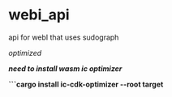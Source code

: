 # webi_api
api for webI that uses sudograph


*optimized*

***need to install wasm ic optimizer*** 

<b>```cargo install ic-cdk-optimizer --root target</b>
